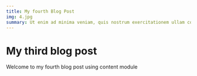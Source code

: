 ```yaml
---
title: My fourth Blog Post
img: 4.jpg
summary: Ut enim ad minima veniam, quis nostrum exercitationem ullam corporis suscipit laboriosam, nisi ut aliquid ex ea commodi consequatur? Quis autem vel eum.
---
```


# My third blog post

Welcome to my fourth blog post using content module
